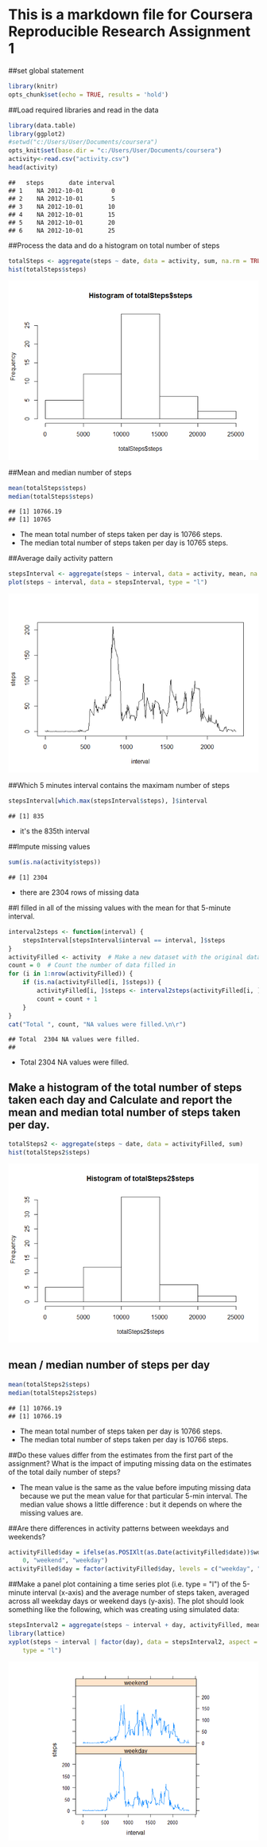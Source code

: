 # This is a markdown file for Coursera Reproducible Research Assignment 1

##set global statement

```r
library(knitr)
opts_chunk$set(echo = TRUE, results = 'hold')
```

##Load required libraries and read in the data

```r
library(data.table)
library(ggplot2) 
#setwd("c:/Users/User/Documents/coursera")
opts_knit$set(base.dir = "c:/Users/User/Documents/coursera")
activity<-read.csv("activity.csv")
head(activity)
```

```
##   steps       date interval
## 1    NA 2012-10-01        0
## 2    NA 2012-10-01        5
## 3    NA 2012-10-01       10
## 4    NA 2012-10-01       15
## 5    NA 2012-10-01       20
## 6    NA 2012-10-01       25
```

##Process the data and do a histogram on total number of steps

```r
totalSteps <- aggregate(steps ~ date, data = activity, sum, na.rm = TRUE)
hist(totalSteps$steps)
```

![](PA1_template_files/figure-html/unnamed-chunk-3-1.png) 

##Mean and median number of steps

```r
mean(totalSteps$steps)
median(totalSteps$steps)
```

```
## [1] 10766.19
## [1] 10765
```
* The mean total number of steps taken per day is 10766 steps.
* The median total number of steps taken per day is 10765 steps.

##Average daily activity pattern

```r
stepsInterval <- aggregate(steps ~ interval, data = activity, mean, na.rm = TRUE)
plot(steps ~ interval, data = stepsInterval, type = "l")
```

![](PA1_template_files/figure-html/unnamed-chunk-5-1.png) 

##Which 5 minutes interval contains the maximam number of steps

```r
stepsInterval[which.max(stepsInterval$steps), ]$interval
```

```
## [1] 835
```
* it's the 835th interval

##Impute missing values

```r
sum(is.na(activity$steps))
```

```
## [1] 2304
```
* there are 2304 rows of missing data

##I filled in all of the missing values with the mean for that 5-minute interval. 

```r
interval2steps <- function(interval) {
    stepsInterval[stepsInterval$interval == interval, ]$steps
}
activityFilled <- activity  # Make a new dataset with the original data
count = 0  # Count the number of data filled in
for (i in 1:nrow(activityFilled)) {
    if (is.na(activityFilled[i, ]$steps)) {
        activityFilled[i, ]$steps <- interval2steps(activityFilled[i, ]$interval)
        count = count + 1
    }
}
cat("Total ", count, "NA values were filled.\n\r")
```

```
## Total  2304 NA values were filled.
## 
```
* Total  2304 NA values were filled.

## Make a histogram of the total number of steps taken each day and Calculate and report the mean and median total number of steps taken per day.

```r
totalSteps2 <- aggregate(steps ~ date, data = activityFilled, sum)
hist(totalSteps2$steps)
```

![](PA1_template_files/figure-html/unnamed-chunk-9-1.png) 

## mean / median number of steps per day

```r
mean(totalSteps2$steps)
median(totalSteps2$steps)
```

```
## [1] 10766.19
## [1] 10766.19
```
* The mean total number of steps taken per day is 10766 steps.
* The median total number of steps taken per day is 10766 steps.

##Do these values differ from the estimates from the first part of the assignment? What is the impact of imputing missing data on the estimates of the total daily number of steps?

* The mean value is the same as the value before imputing missing data because we put the mean value for that particular 5-min interval. The median value shows a little difference : but it depends on where the missing values are.

##Are there differences in activity patterns between weekdays and weekends?

```r
activityFilled$day = ifelse(as.POSIXlt(as.Date(activityFilled$date))$wday%%6 == 
    0, "weekend", "weekday")
activityFilled$day = factor(activityFilled$day, levels = c("weekday", "weekend"))
```

##Make a panel plot containing a time series plot (i.e. type = "l") of the 5-minute interval (x-axis) and the average number of steps taken, averaged across all weekday days or weekend days (y-axis). The plot should look something like the following, which was creating using simulated data:

```r
stepsInterval2 = aggregate(steps ~ interval + day, activityFilled, mean)
library(lattice)
xyplot(steps ~ interval | factor(day), data = stepsInterval2, aspect = 1/2, 
    type = "l")
```

![](PA1_template_files/figure-html/unnamed-chunk-12-1.png) 
